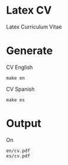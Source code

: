# Latex CV
Latex Curriculum Vitae


# Generate

CV English

```
make en
```

CV Spanish

```
make es
```

# Output
On

```
en/cv.pdf
es/cv.pdf
```
